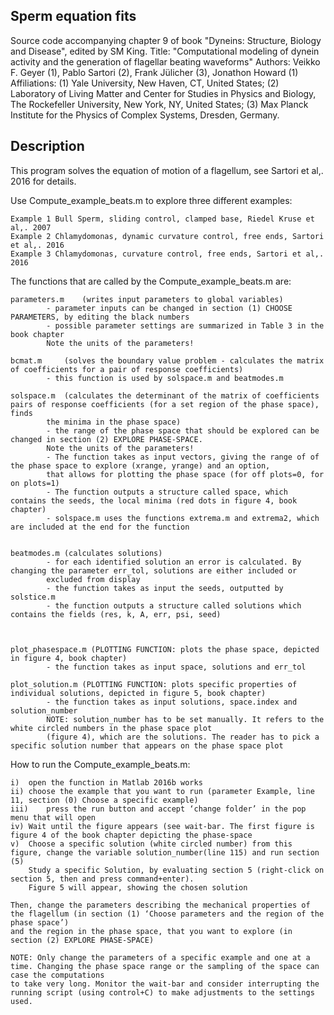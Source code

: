 ## Sperm equation fits
Source code accompanying chapter 9 of book "Dyneins: Structure, Biology and Disease", edited by SM King.
Title: "Computational modeling of dynein activity and the generation of flagellar beating waveforms"
Authors: Veikko F. Geyer (1), Pablo Sartori (2), Frank Jülicher (3), Jonathon Howard (1)
Affiliations: (1) Yale University, New Haven, CT, United States; (2) Laboratory of Living Matter and Center for Studies in Physics and Biology, The Rockefeller University, New York, NY, United States; (3) Max Planck Institute for the Physics of Complex Systems, Dresden, Germany.

## Description
This program solves the equation of motion of a flagellum, see Sartori et al,. 2016 for details.

Use Compute_example_beats.m to explore three different examples:

	Example 1 Bull Sperm, sliding control, clamped base, Riedel Kruse et al,. 2007
	Example 2 Chlamydomonas, dynamic curvature control, free ends, Sartori et al,. 2016
	Example 3 Chlamydomonas, curvature control, free ends, Sartori et al,. 2016


The functions that are called by the Compute_example_beats.m are:

	parameters.m	(writes input parameters to global variables)
			- parameter inputs can be changed in section (1) CHOOSE PARAMETERS, by editing the black numbers
			- possible parameter settings are summarized in Table 3 in the book chapter
			Note the units of the parameters!	

	bcmat.m		(solves the boundary value problem - calculates the matrix of coefficients for a pair of response coefficients)
			- this function is used by solspace.m and beatmodes.m 

	solspace.m	(calculates the determinant of the matrix of coefficients pairs of response coefficients (for a set region of the phase space), finds
			the minima in the phase space)
			- the range of the phase space that should be explored can be changed in section (2) EXPLORE PHASE-SPACE. 
			Note the units of the parameters!
			- The function takes as input vectors, giving the range of of the phase space to explore (xrange, yrange) and an option,
			that allows for plotting the phase space (for off plots=0, for on plots=1) 
			- The function outputs a structure called space, which contains the seeds, the local minima (red dots in figure 4, book chapter)
			- solspace.m uses the functions extrema.m and extrema2, which are included at the end for the function
			

	beatmodes.m	(calculates solutions)
			- for each identified solution an error is calculated. By changing the parameter err_tol, solutions are either included or 
			excluded from display
			- the function takes as input the seeds, outputted by solstice.m
			- the function outputs a structure called solutions which contains the fields (res, k, A, err, psi, seed)



	plot_phasespace.m (PLOTTING FUNCTION: plots the phase space, depicted in figure 4, book chapter)
			- the function takes as input space, solutions and err_tol 
		
	plot_solution.m	(PLOTTING FUNCTION: plots specific properties of individual solutions, depicted in figure 5, book chapter)
			- the function takes as input solutions, space.index and solution_number
			NOTE: solution_number has to be set manually. It refers to the white circled numbers in the phase space plot
			(figure 4), which are the solutions. The reader has to pick a specific solution number that appears on the phase space plot 


How to run the Compute_example_beats.m:

	i) 	open the function in Matlab 2016b works
	ii)	choose the example that you want to run (parameter Example, line 11, section (0) Choose a specific example)
	iii)	press the run button and accept ‘change folder’ in the pop menu that will open
	iv)	Wait until the figure appears (see wait-bar. The first figure is figure 4 of the book chapter depicting the phase-space
	v)	Choose a specific solution (white circled number) from this figure, change the variable solution_number(line 115) and run section (5) 
		Study a specific Solution, by evaluating section 5 (right-click on section 5, then and press command+enter). 
		Figure 5 will appear, showing the chosen solution

	Then, change the parameters describing the mechanical properties of the flagellum (in section (1) ‘Choose parameters and the region of the phase space’) 
	and the region in the phase space, that you want to explore (in section (2) EXPLORE PHASE-SPACE)
		
	NOTE: Only change the parameters of a specific example and one at a time. Changing the phase space range or the sampling of the space can case the computations
	to take very long. Monitor the wait-bar and consider interrupting the running script (using control+C) to make adjustments to the settings used.
